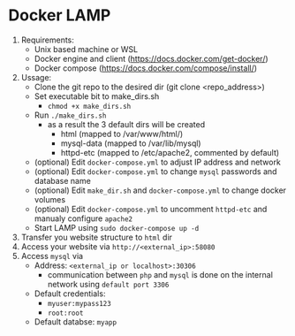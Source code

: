 # Docker LAMP

1. Requirements:
    - Unix based machine or WSL
    - Docker engine and client (https://docs.docker.com/get-docker/)
    - Docker compose (https://docs.docker.com/compose/install/)
2. Ussage:
    - Clone the git repo to the desired dir (git clone <repo_address>)
    - Set executable bit to make_dirs.sh
      - `chmod +x make_dirs.sh`
    - Run `./make_dirs.sh`
        - as a result the 3 default dirs will be created
            - html (mapped to /var/www/html/)
            - mysql-data (mapped to /var/lib/mysql)
            - httpd-etc (mapped to /etc/apache2, commented by default)
    - (optional) Edit `docker-compose.yml` to adjust IP address and network
    - (optional) Edit `docker-compose.yml` to change `mysql` passwords and database name
    - (optional) Edit `make_dir.sh` and `docker-compose.yml` to change docker volumes
    - (optional) Edit `docker-compose.yml` to uncomment `httpd-etc` and manualy configure `apache2`
    - Start LAMP using `sudo docker-compose up -d`
3. Transfer you website structure to `html` dir
4. Access your website via `http://<external_ip>:58080`
5. Access `mysql` via 
   - Address: `<external_ip or localhost>:30306`
     - communication between `php` and `mysql` is done on the internal network using `default port 3306` 
   - Default credentials: 
     - `myuser:mypass123`
     - `root:root`
   - Default databse: `myapp`
  
